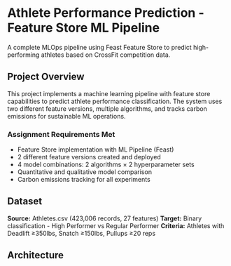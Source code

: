 # Athlete Performance Prediction - Feature Store ML Pipeline

A complete MLOps pipeline using Feast Feature Store to predict high-performing athletes based on CrossFit competition data.

## Project Overview

This project implements a machine learning pipeline with feature store capabilities to predict athlete performance classification. The system uses two different feature versions, multiple algorithms, and tracks carbon emissions for sustainable ML operations.

### Assignment Requirements Met 
- Feature Store implementation with ML Pipeline (Feast)
- 2 different feature versions created and deployed
- 4 model combinations: 2 algorithms × 2 hyperparameter sets
- Quantitative and qualitative model comparison
- Carbon emissions tracking for all experiments

## Dataset

**Source:** Athletes.csv (423,006 records, 27 features)
**Target:** Binary classification - High Performer vs Regular Performer
**Criteria:** Athletes with Deadlift ≥350lbs, Snatch ≥150lbs, Pullups ≥20 reps

## Architecture
